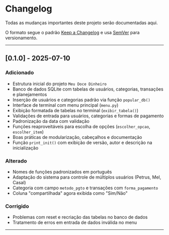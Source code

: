 # Changelog

Todas as mudanças importantes deste projeto serão documentadas aqui.

O formato segue o padrão [Keep a Changelog](https://keepachangelog.com/pt-BR/)
e usa [SemVer](https://semver.org/lang/pt-BR/) para versionamento.

---

## [0.1.0] - 2025-07-10

### Adicionado

- Estrutura inicial do projeto `Meu Doce Dinheiro`
- Banco de dados SQLite com tabelas de usuários, categorias, transações e planejamentos
- Inserção de usuários e categorias padrão via função `popular_db()`
- Interface de terminal com menu principal (`menu.py`)
- Exibição formatada de tabelas no terminal (`exibir_tabela()`)
- Validações de entrada para usuários, categorias e formas de pagamento
- Padronização da data com validação
- Funções reaproveitáveis para escolha de opções (`escolher_opcao`, `escolher_item`)
- Boas práticas de modularização, cabeçalhos e documentação
- Função `print_init()` com exibição de versão, autor e descrição na inicialização

### Alterado

- Nomes de funções padronizados em português
- Adaptação do sistema para controle de múltiplos usuários (Petrus, Mel, Casal)
- Categoria com campo `metodo_pgto` e transações com `forma_pagamento`
- Coluna "compartilhada" agora exibida como "Sim/Não"

### Corrigido

- Problemas com reset e recriação das tabelas no banco de dados
- Tratamento de erros em entrada de dados inválida no menu

---
